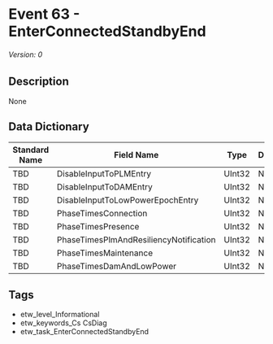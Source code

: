 # Event 63 - EnterConnectedStandbyEnd
###### Version: 0

## Description
None

## Data Dictionary
|Standard Name|Field Name|Type|Description|Sample Value|
|---|---|---|---|---|
|TBD|DisableInputToPLMEntry|UInt32|None|`None`|
|TBD|DisableInputToDAMEntry|UInt32|None|`None`|
|TBD|DisableInputToLowPowerEpochEntry|UInt32|None|`None`|
|TBD|PhaseTimesConnection|UInt32|None|`None`|
|TBD|PhaseTimesPresence|UInt32|None|`None`|
|TBD|PhaseTimesPlmAndResiliencyNotification|UInt32|None|`None`|
|TBD|PhaseTimesMaintenance|UInt32|None|`None`|
|TBD|PhaseTimesDamAndLowPower|UInt32|None|`None`|

## Tags
* etw_level_Informational
* etw_keywords_Cs CsDiag
* etw_task_EnterConnectedStandbyEnd